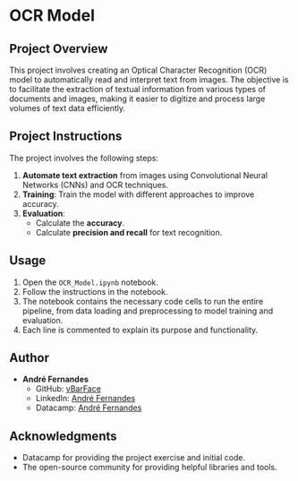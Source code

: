 # OCR Model

## Project Overview

This project involves creating an Optical Character Recognition (OCR) model to automatically read and interpret text from images. The objective is to facilitate the extraction of textual information from various types of documents and images, making it easier to digitize and process large volumes of text data efficiently.

## Project Instructions

The project involves the following steps:

1. **Automate text extraction** from images using Convolutional Neural Networks (CNNs) and OCR techniques.
2. **Training**: Train the model with different approaches to improve accuracy.
3. **Evaluation**:
   - Calculate the **accuracy**.
   - Calculate **precision and recall** for text recognition.

## Usage

1. Open the `OCR_Model.ipynb` notebook.
2. Follow the instructions in the notebook.
3. The notebook contains the necessary code cells to run the entire pipeline, from data loading and preprocessing to model training and evaluation.
4. Each line is commented to explain its purpose and functionality.

## Author

- **André Fernandes**
  - GitHub: [vBarFace](https://github.com/vBarFace)
  - LinkedIn: [André Fernandes](https://www.linkedin.com/in/andr%C3%A9-fernandes-868006207/)
  - Datacamp: [André Fernandes](https://www.datacamp.com/portfolio/KaraBassasa)

## Acknowledgments

- Datacamp for providing the project exercise and initial code.
- The open-source community for providing helpful libraries and tools.
